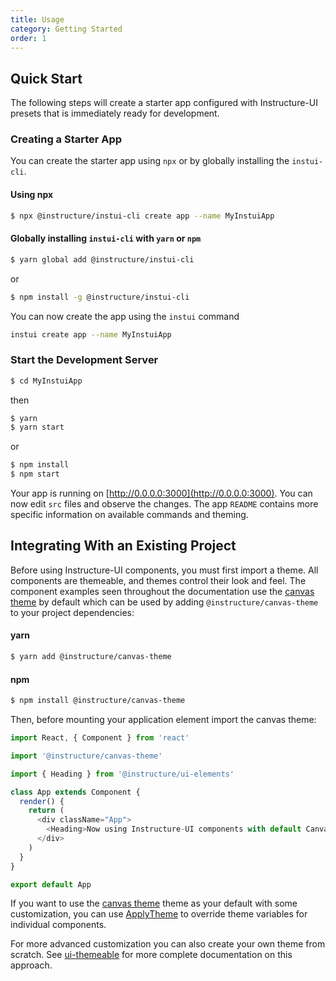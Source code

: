 ```yaml
---
title: Usage
category: Getting Started
order: 1
---
```


## Quick Start

The following steps will create a starter app configured with Instructure-UI
presets that is immediately ready for development.

### Creating a Starter App
You can create the starter app using `npx` or by globally installing the `instui-cli`.

#### Using npx
```bash
$ npx @instructure/instui-cli create app --name MyInstuiApp
```

#### Globally installing `instui-cli` with `yarn` or `npm`
```bash
$ yarn global add @instructure/instui-cli
```
or
```bash
$ npm install -g @instructure/instui-cli
```
You can now create the app using the `instui` command
```bash
instui create app --name MyInstuiApp
```

### Start the Development Server

```bash
$ cd MyInstuiApp
```
then
```bash
$ yarn
$ yarn start
```
or
```bash
$ npm install
$ npm start
```
Your app is running on [http://0.0.0.0:3000](http://0.0.0.0:3000). You can now
edit `src` files and observe the changes. The app `README` contains more specific
information on available commands and theming.

## Integrating With an Existing Project
Before using Instructure-UI components, you must first import a theme. All
components are themeable, and themes control their look and feel. The component
examples seen throughout the documentation use the [canvas theme](#canvas) by
default which can be used by adding `@instructure/canvas-theme` to your project
dependencies:

#### yarn
```bash
$ yarn add @instructure/canvas-theme
```

#### npm
```bash
$ npm install @instructure/canvas-theme
```

Then, before mounting your application element import the canvas theme:

```javascript
import React, { Component } from 'react'

import '@instructure/canvas-theme'

import { Heading } from '@instructure/ui-elements'

class App extends Component {
  render() {
    return (
      <div className="App">
        <Heading>Now using Instructure-UI components with default Canvas theme!</Heading>
      </div>
    )
  }
}

export default App
```

If you want to use the [canvas theme](#canvas) theme as your default with some
customization, you can use [ApplyTheme](#ApplyTheme) to override theme variables
for individual components.

For more advanced customization you can also create your own theme from scratch.
See [ui-themeable](#ui-themeable) for more complete documentation on this approach.
